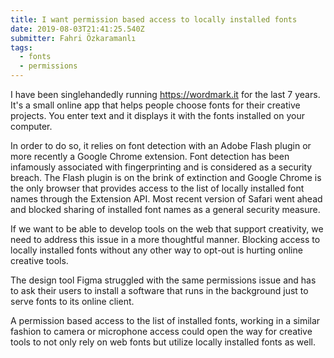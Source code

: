 ```yaml
---
title: I want permission based access to locally installed fonts
date: 2019-08-03T21:41:25.540Z
submitter: Fahri Özkaramanlı
tags:
  - fonts
  - permissions
---
```


I have been singlehandedly running https://wordmark.it for the last 7 years. It's a small online app that helps people choose fonts for their creative projects. You enter text and it displays it with the fonts installed on your computer. 

In order to do so, it relies on font detection with an Adobe Flash plugin or more recently a Google Chrome extension. Font detection has been infamously associated with fingerprinting and is considered as a security breach. The Flash plugin is on the brink of extinction and Google Chrome is the only browser that provides access to the list of locally installed font names through the Extension API. Most recent version of Safari went ahead and blocked sharing of installed font names as a general security measure. 

If we want to be able to develop tools on the web that support creativity, we need to address this issue in a more thoughtful manner. Blocking access to locally installed fonts without any other way to opt-out is hurting online creative tools. 

The design tool Figma struggled with the same permissions issue and has to ask their users to install a software that runs in the background just to serve fonts to its online client. 

A permission based access to the list of installed fonts, working in a similar fashion to camera or microphone access could open the way for creative tools to not only rely on web fonts but utilize locally installed fonts as well.
